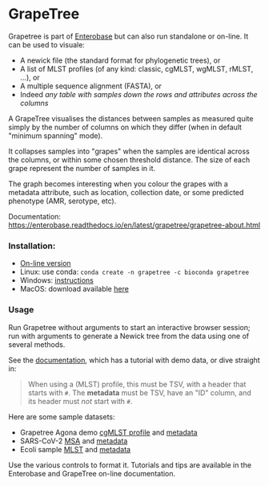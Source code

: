 # GrapeTree

Grapetree is part of [Enterobase](https://enterobase.warwick.ac.uk/) but can also
run standalone or on-line.  It can be used to visuale:

 - A newick file (the standard format for phylogenetic trees), or
 - A list of MLST profiles (of any kind: classic, cgMLST, wgMLST, rMLST, ...), or
 - A multiple sequence alignment (FASTA), or
 - Indeed _any table with samples down the rows and attributes across the columns_

A GrapeTree visualises the distances between samples as measured quite simply by
the number of columns on which they differ (when in default "minimum spanning" mode).

It collapses samples into "grapes" when the samples are identical across the columns,
or within some chosen threshold distance.  The size of each grape represent the number
of samples in it.

The graph becomes interesting when you colour the grapes with a metadata attribute,
such as location, collection date, or some predicted phenotype (AMR, serotype, etc).

Documentation: <https://enterobase.readthedocs.io/en/latest/grapetree/grapetree-about.html>

### Installation:

 * [On-line version](https://achtman-lab.github.io/GrapeTree/MSTree_holder.html)
 * Linux: use conda: `conda create -n grapetree -c bioconda grapetree`
 * Windows: [instructions](windows-grapetree-install.pdf)
 * MacOS: download available [here](https://github.com/achtman-lab/GrapeTree/releases)

### Usage

Run Grapetree without arguments to start an interactive browser session; run with
arguments to generate a Newick tree from the data using one of several methods.

See the [documentation](https://enterobase.readthedocs.io/en/latest/grapetree/grapetree-about.html),
which has a tutorial with demo data, or dive straight in:

> When using a (MLST) profile, this must be TSV, with a header that starts with `#`.
> The **metadata** must be TSV, have an "ID" column, and its header must _not_ start with `#`.

Here are some sample datasets:

 * Grapetree Agona demo [cgMLST profile](demo-agona-cgmlst.tsv) and [metadata](demo-agona-meta.tsv)
 * SARS-CoV-2 [MSA](ncov-msa.fasta) and [metadata](ncov-meta.tsv)
 * Ecoli sample [MLST](ecoli-mlst.tsv) and [metadata](ecoli-meta.tsv)

Use the various controls to format it.  Tutorials and tips are available in the
Enterobase and GrapeTree on-line documentation.

